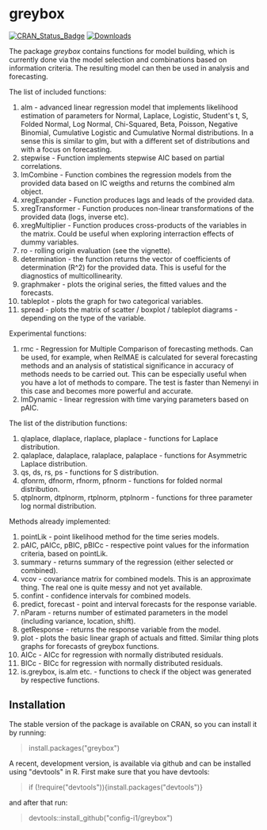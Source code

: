 # greybox
[![CRAN_Status_Badge](http://www.r-pkg.org/badges/version/greybox)](https://cran.r-project.org/package=greybox)
[![Downloads](http://cranlogs.r-pkg.org/badges/greybox)](https://cran.r-project.org/package=greybox)

The package _greybox_ contains functions for model building, which is currently done via the model selection and combinations based on information criteria. The resulting model can then be used in analysis and forecasting.

The list of included functions:
1. alm - advanced linear regression model that implements likelihood estimation of parameters for Normal, Laplace, Logistic, Student's t, S, Folded Normal, Log Normal, Chi-Squared, Beta, Poisson, Negative Binomial, Cumulative Logistic and Cumulative Normal distributions. In a sense this is similar to glm, but with a different set of distributions and with a focus on forecasting.
2. stepwise - Function implements stepwise AIC based on partial correlations.
3. lmCombine - Function combines the regression models from the provided data based on IC weigths and returns the combined alm object.
4. xregExpander - Function produces lags and leads of the provided data.
5. xregTransformer - Function produces non-linear transformations of the provided data (logs, inverse etc).
6. xregMultiplier - Function produces cross-products of the variables in the matrix. Could be useful when exploring interraction effects of dummy variables.
7. ro - rolling origin evaluation (see the vignette).<!--5. nemenyi - non-parametric test for comparison of multiple classifiers / methods. This function not only conducts the test, but also provide the plots, showing the ranks of the different methods together with their confidence intervals.-->
8. determination - the function returns the vector of coefficients of determination (R^2) for the provided data. This is useful for the diagnostics of multicollinearity.
9. graphmaker - plots the original series, the fitted values and the forecasts.
10. tableplot - plots the graph for two categorical variables.
11. spread - plots the matrix of scatter / boxplot / tableplot diagrams - depending on the type of the variable.

Experimental functions:
1. rmc - Regression for Multiple Comparison of forecasting methods. Can be used, for example, when RelMAE is calculated for several forecasting methods and an analysis of statistical significance in accuracy of methods needs to be carried out. This can be especially useful when you have a lot of methods to compare. The test is faster than Nemenyi in this case and becomes more powerful and accurate.
2. lmDynamic - linear regression with time varying parameters based on pAIC.

The list of the distribution functions:
1. qlaplace, dlaplace, rlaplace, plaplace - functions for Laplace distribution.
2. qalaplace, dalaplace, ralaplace, palaplace - functions for Asymmetric Laplace distribution.
3. qs, ds, rs, ps - functions for S distribution.
4. qfonrm, dfnorm, rfnorm, pfnorm - functions for folded normal distribution.
5. qtplnorm, dtplnorm, rtplnorm, ptplnorm - functions for three parameter log normal distribution.

Methods already implemented:
1. pointLik - point likelihood method for the time series models.
2. pAIC, pAICc, pBIC, pBICc - respective point values for the information criteria, based on pointLik.
3. summary - returns summary of the regression (either selected or combined).
4. vcov - covariance matrix for combined models. This is an approximate thing. The real one is quite messy and not yet available.
5. confint - confidence intervals for combined models.
6. predict, forecast - point and interval forecasts for the response variable.
7. nParam - returns number of estimated parameters in the model (including variance, location, shift).
8. getResponse - returns the response variable from the model.
9. plot - plots the basic linear graph of actuals and fitted. Similar thing plots graphs for forecasts of greybox functions.
10. AICc - AICc for regression with normally distributed residuals.
11. BICc - BICc for regression with normally distributed residuals.
12. is.greybox, is.alm etc. - functions to check if the object was generated by respective functions.

## Installation

The stable version of the package is available on CRAN, so you can install it by running:
> install.packages("greybox")

A recent, development version, is available via github and can be installed using "devtools" in R. First make sure that you have devtools:
> if (!require("devtools")){install.packages("devtools")}

and after that run:
> devtools::install_github("config-i1/greybox")
